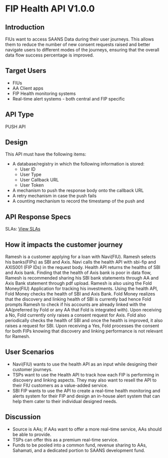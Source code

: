 # FIP Health API V1.0.0

## Introduction
FIUs want to access SAANS Data during their user journeys. This allows them to reduce the number of new consent requests raised and better navigate users to different modes of the journeys, ensuring that the overall data flow success percentage is improved.

## Target Users
- FIUs
- AA Client apps
- FIP Health monitoring systems
- Real-time alert systems - both central and FIP specific

## API Type
PUSH API

## Design
This API must have the following items:
- A database/registry in which the following information is stored:
  - User ID
  - User Type
  - User Callback URL
  - User Token
- A mechanism to push the response body onto the callback URL
- A retry mechanism in case the push fails
- A counting mechanism to record the timestamp of the push and

## API Response Specs
SLAs: [View SLAs](https://docs.google.com/spreadsheets/d/1T4qzwGPfqCxM-910HTZDkkikEezxUrU1/edit?usp=sharing&ouid=102688648237312172000&rtpof=true&sd=true)

## How it impacts the customer journey
Ramesh is a customer applying for a loan with Navi(FIU). Ramesh selects his banks(FIPs) as SBI and Axis. Navi calls the health API with sbi-fip and AXIS001 (FIP IDs) in the request body. Health API returns the healths of SBI and Axis bank. Finding that the health of Axis bank is poor in data flow, Ramesh is recommended sharing his SBI bank statements through AA and Axis Bank statement through pdf upload. Ramesh is also using the Fold Money(FIU) Application for tracking his investments. Using the health API, Fold Money checks the health of SBI and Axis Bank. Fold Money realizes that the discovery and linking health of SBI is currently bad hence Fold prompts Ramesh to check if his accounts are already linked with the AA(preferred by Fold or any AA that Fold is integrated with). Upon receiving a No, Fold currently only raises a consent request for Axis. Fold also periodically checks the health of SBI and once the health is improved, it also raises a request for SBI. Upon receiving a Yes, Fold processes the consent for both FIPs knowing that discovery and linking performance is not relevant for Ramesh.

## User Scenarios
- Navi(FIU) wants to use the health API as an input while designing their customer journeys.
- TSPs want to use the Health API to track how each FIP is performing in discovery and linking aspects. They may also want to resell the API to their FIU customers as a value-added service.
- SBI FIP wants to use the API to create a real-time health monitoring and alerts system for their FIP and design an in-house alert system that can help them cater to their individual designed needs.

## Discussion
- Source is AAs; if AAs want to offer a more real-time service, AAs should be able to provide.
- TSPs can offer this as a premium real-time service.
- Funds to be pooled into a common fund, revenue sharing to AAs, Sahamati, and a dedicated portion to SAANS development fund.
